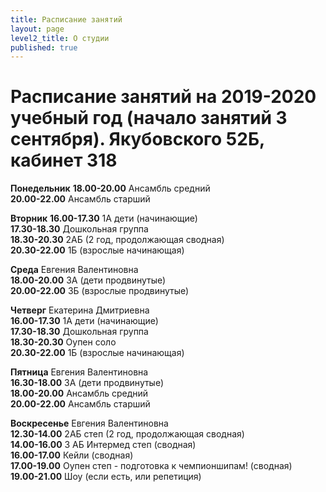 ```yaml
---
title: Расписание занятий
layout: page
level2_title: О студии
published: true
---
```











# Расписание занятий на 2019-2020 учебный год (начало занятий 3 сентября). Якубовского 52Б, кабинет 318

**Понедельник**
**18.00-20.00** Ансамбль средний  
**20.00-22.00** Ансамбль старший  
   
**Вторник** 
**16.00-17.30** 1А дети (начинающие)  
**17.30-18.30** Дошкольная группа      
**18.30-20.30** 2АБ (2 год, продолжающая сводная)      
**20.30-22.00** 1Б (взрослые начинающая)      


**Среда** Евгения Валентиновна         
**18.00-20.00** 3А (дети продвинутые)  
**20.00-22.00** 3Б (взрослые продвинутые)    

**Четверг** Екатерина Дмитриевна      
**16.00-17.30** 1А дети (начинающие)  
**17.30-18.30** Дошкольная группа      
**18.30-20.30** Оупен соло     
**20.30-22.00** 1Б (взрослые начинающая)   
 
**Пятница** Евгения Валентиновна  
**16.30-18.00** 3А (дети продвинутые)       
**18.00-20.00** Ансамбль средний    
**20.00-22.00** Ансамбль старший    


**Воскресенье** Евгения Валентиновна   
**12.30-14.00** 2АБ степ (2 год, продолжающая сводная)     
**14.00-16.00** 3 АБ Интермед степ (сводная)  
**16.00-17.00** Кейли (сводная)  
**17.00-19.00** Оупен степ - подготовка к чемпионшипам! (сводная)  
**19.00-21.00** Шоу (если есть, или репетиция)
